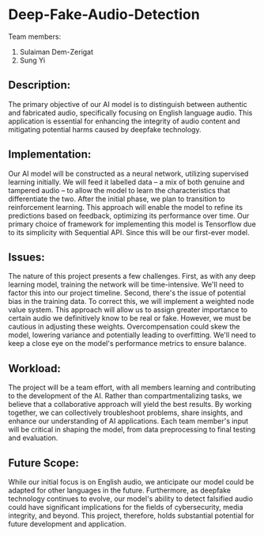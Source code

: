 # Deep-Fake-Audio-Detection

Team members:

1. Sulaiman Dem-Zerigat
2. Sung Yi

## Description:

The primary objective of our AI model is to distinguish between authentic and fabricated audio, specifically focusing on English language audio. This application is essential for enhancing the integrity of audio content and mitigating potential harms caused by deepfake technology.

## Implementation:

Our AI model will be constructed as a neural network, utilizing supervised learning initially. We will feed it labelled data – a mix of both genuine and tampered audio – to allow the model to learn the characteristics that differentiate the two. After the initial phase, we plan to transition to reinforcement learning. This approach will enable the model to refine its predictions based on feedback, optimizing its performance over time. Our primary choice of framework for implementing this model is Tensorflow due to its simplicity with Sequential API. Since this will be our first-ever model. 

## Issues:

The nature of this project presents a few challenges. First, as with any deep learning model, training the network will be time-intensive. We'll need to factor this into our project timeline. Second, there's the issue of potential bias in the training data. To correct this, we will implement a weighted node value system. This approach will allow us to assign greater importance to certain audio we definitively know to be real or fake. However, we must be cautious in adjusting these weights. Overcompensation could skew the model, lowering variance and potentially leading to overfitting. We'll need to keep a close eye on the model's performance metrics to ensure balance.

## Workload:

The project will be a team effort, with all members learning and contributing to the development of the AI. Rather than compartmentalizing tasks, we believe that a collaborative approach will yield the best results. By working together, we can collectively troubleshoot problems, share insights, and enhance our understanding of AI applications. Each team member's input will be critical in shaping the model, from data preprocessing to final testing and evaluation.

## Future Scope:

While our initial focus is on English audio, we anticipate our model could be adapted for other languages in the future. Furthermore, as deepfake technology continues to evolve, our model's ability to detect falsified audio could have significant implications for the fields of cybersecurity, media integrity, and beyond. This project, therefore, holds substantial potential for future development and application.
